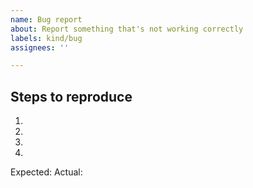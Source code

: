 ```yaml
---
name: Bug report
about: Report something that's not working correctly
labels: kind/bug
assignees: ''

---
```


<!-- Please provide a general summary of the issue, including what you're trying to accomplish. -->

## Steps to reproduce
<!-- Provide a link to a live example or an unambiguous set of steps to reproduce this bug. Tell us what you expected to happen, and what happened instead. Please include code to reproduce, if relevant. -->

1.
2.
3.
4.

Expected: <!-- What did you expect to happen? -->
Actual: <!-- What happens instead? -->
